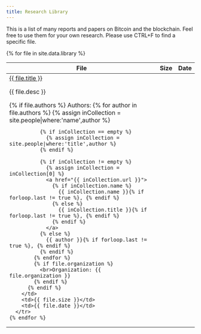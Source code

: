 ```yaml
---
title: Research Library
---
```


This is a list of many reports and papers on Bitcoin and the blockchain. Feel free to use them for your own research. Please use CTRL+F to find a specific file.

<table class="research-library">
  <thead>
    <tr>
      <th>File</th>
      <th>Size</th>
      <th>Date</th>
    </tr>
  </thead>
  <tbody>
    {% for file in site.data.library %}
      <tr>
        <td>
          <a href="{{ site.baseurl }}/assets/pdf/library/{{ file.file }}">{{ file.title }}</a><br>
          <p>{{ file.desc }}</p>
          {% if file.authors %}
            Authors:
            {% for author in file.authors %}
              {% assign inCollection = site.people|where:'name',author %}

              {% if inCollection == empty %}
                {% assign inCollection = site.people|where:'title',author %}
              {% endif %}

              {% if inCollection != empty %}
                {% assign inCollection = inCollection[0] %}
                <a href="{{ inCollection.url }}">
                  {% if inCollection.name %}
                    {{ inCollection.name }}{% if forloop.last != true %}, {% endif %}
                  {% else %}
                    {{ inCollection.title }}{% if forloop.last != true %}, {% endif %}
                  {% endif %}
                </a>
              {% else %}
                {{ author }}{% if forloop.last != true %}, {% endif %}
              {% endif %}
            {% endfor %}
            {% if file.organization %}
              <br>Organization: {{ file.organization }}
            {% endif %}
          {% endif %}
        </td>
        <td>{{ file.size }}</td>
        <td>{{ file.date }}</td>
      </tr>
    {% endfor %}
  </tbody>
</table>
